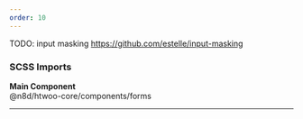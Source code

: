 ```yaml
---
order: 10
---
```


TODO: input masking https://github.com/estelle/input-masking

### SCSS Imports

**Main Component**\
@n8d/htwoo-core/components/forms

***